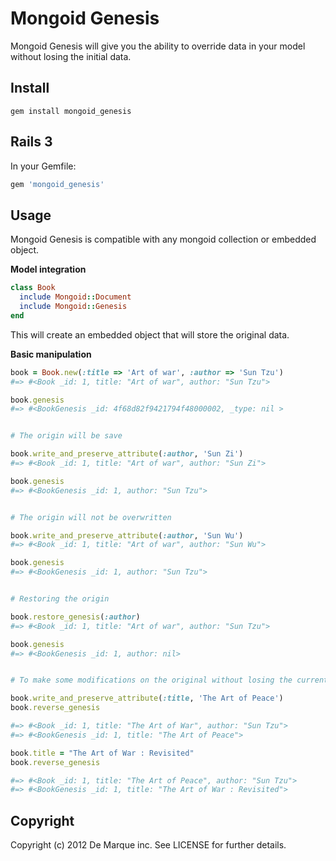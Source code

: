 Mongoid Genesis
===============

Mongoid Genesis will give you the ability to override data in your model
without losing the initial data.

Install
-------

```
gem install mongoid_genesis
```

Rails 3
-------

In your Gemfile:

```ruby
gem 'mongoid_genesis'
```

Usage
-----

Mongoid Genesis is compatible with any mongoid collection or embedded object.


**Model integration**

```ruby
class Book
  include Mongoid::Document
  include Mongoid::Genesis
end
```

This will create an embedded object that will store the original data.

**Basic manipulation**

```ruby
book = Book.new(:title => 'Art of war', :author => 'Sun Tzu')
#=> #<Book _id: 1, title: "Art of war", author: "Sun Tzu">

book.genesis
#=> #<BookGenesis _id: 4f68d82f9421794f48000002, _type: nil >


# The origin will be save

book.write_and_preserve_attribute(:author, 'Sun Zi')
#=> #<Book _id: 1, title: "Art of war", author: "Sun Zi">

book.genesis
#=> #<BookGenesis _id: 1, author: "Sun Tzu">


# The origin will not be overwritten

book.write_and_preserve_attribute(:author, 'Sun Wu')
#=> #<Book _id: 1, title: "Art of war", author: "Sun Wu">

book.genesis
#=> #<BookGenesis _id: 1, author: "Sun Tzu">


# Restoring the origin

book.restore_genesis(:author)
#=> #<Book _id: 1, title: "Art of war", author: "Sun Tzu">

book.genesis
#=> #<BookGenesis _id: 1, author: nil>


# To make some modifications on the original without losing the current state

book.write_and_preserve_attribute(:title, 'The Art of Peace')
book.reverse_genesis

#=> #<Book _id: 1, title: "The Art of War", author: "Sun Tzu">
#=> #<BookGenesis _id: 1, title: "The Art of Peace">

book.title = "The Art of War : Revisited"
book.reverse_genesis

#=> #<Book _id: 1, title: "The Art of Peace", author: "Sun Tzu">
#=> #<BookGenesis _id: 1, title: "The Art of War : Revisited">

```

Copyright
---------

Copyright (c) 2012 De Marque inc. See LICENSE for further details.
